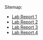 Sitemap:
- [Lab Report 1](lab-report-1.md)
- [Lab Report 2](lab-report-2.md)
- [Lab Report 3](lab-report-3.md)
- [Lab Report 4](lab-report-4.md)
